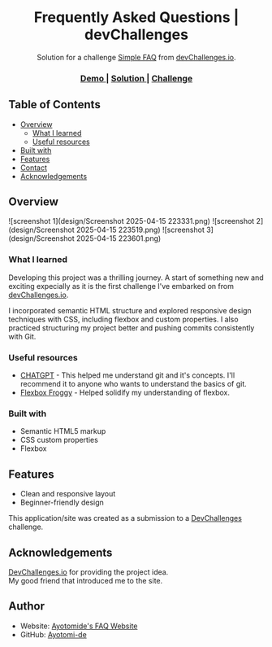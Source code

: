 <!-- Please update value in the {}  -->

<h1 align="center">Frequently Asked Questions | devChallenges</h1>

<div align="center">
   Solution for a challenge <a href="https://devchallenges.io/challenge/simple-faq-challenge" target="_blank">Simple FAQ</a> from <a href="http://devchallenges.io" target="_blank">devChallenges.io</a>.
</div>

<div align="center">
  <h3>
    <a href="https://github.com/Ayotomi-de/simple-FAQ">
      Demo
    </a>
    <span> | </span>
    <a href="https://ayotomi-de.github.io/simple-FAQ/">
      Solution
    </a>
    <span> | </span>
    <a href="https://devchallenges.io/challenge/simple-faq-challenge">
      Challenge
    </a>
  </h3>
</div>

<!-- TABLE OF CONTENTS -->

## Table of Contents

- [Overview](#overview)
  - [What I learned](#what-i-learned)
  - [Useful resources](#useful-resources)
- [Built with](#built-with)
- [Features](#features)
- [Contact](#contact)
- [Acknowledgements](#acknowledgements)

<!-- OVERVIEW -->

## Overview

![screenshot 1](design/Screenshot 2025-04-15 223331.png)
![screenshot 2](design/Screenshot 2025-04-15 223519.png)
![screenshot 3](design/Screenshot 2025-04-15 223601.png)


### What I learned
Developing this project was a thrilling journey. A start of something new and exciting expecially as it is the first challenge I've embarked on from <a href="http://devchallenges.io" target="_blank">devChallenges.io</a>.

I incorporated semantic HTML structure and explored responsive design techniques with CSS, including flexbox and custom properties. I also practiced structuring my project better and pushing commits consistently with Git.


### Useful resources
- [CHATGPT](https://chatgpt.com/) - This helped me understand git and it's concepts. I'll recommend it to anyone who wants to understand the basics of git.
- [Flexbox Froggy](https://flexboxfroggy.com) - Helped solidify my understanding of flexbox.

### Built with
- Semantic HTML5 markup
- CSS custom properties
- Flexbox


## Features
- Clean and responsive layout
- Beginner-friendly design

This application/site was created as a submission to a [DevChallenges](https://devchallenges.io/challenges-dashboard) challenge.


## Acknowledgements
<a href="http://devchallenges.io" target="_blank">DevChallenges.io</a> for providing the project idea.<br />
My good friend that introduced me to the site.


## Author
- Website: [Ayotomide's FAQ Website](https://ayotomi-de.github.io/simple-FAQ/)
- GitHub: [Ayotomi-de](https://github.com/Ayotomi-de/simple-FAQ)
